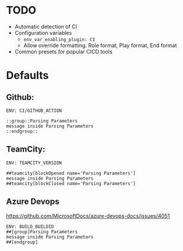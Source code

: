 # TODO
- Automatic detection of CI
- Configuration variables
    - `env_var_enabling_plugin: CI`
    - Allow override formatting. Role format, Play format, End format
- Common presets for popular CICD tools


# Defaults

## Github:

```
ENV: CI/GITHUB_ACTION

::group::Parsing Parameters
message inside Parsing Parameters
::endgroup::
``` 

## TeamCity:

```
ENV: TEAMCITY_VERSION

##teamcity[blockOpened name='Parsing Parameters']
message inside Parsing Parameters
##teamcity[blockClosed name='Parsing Parameters']
```

## Azure Devops
https://github.com/MicrosoftDocs/azure-devops-docs/issues/4051
```
ENV: BUILD_BUILDID
##[group]Parsing Parameters
message inside Parsing Parameters
##[endgroup]
```